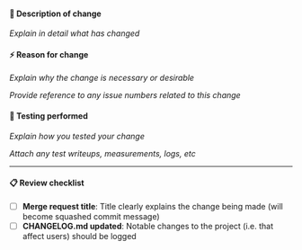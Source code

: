 #### 💭 Description of change

_Explain in detail what has changed_

#### ⚡ Reason for change

_Explain why the change is necessary or desirable_

_Provide reference to any issue numbers related to this change_

#### 🧪 Testing performed

_Explain how you tested your change_

_Attach any test writeups, measurements, logs, etc_

---

#### 📋 Review checklist

- [ ] **Merge request title**: Title clearly explains the change being made (will become squashed commit message)
- [ ] **CHANGELOG.md updated**: Notable changes to the project (i.e. that affect users) should be logged
